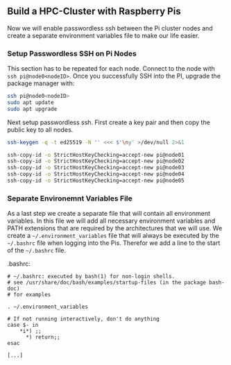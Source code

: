 ## Build a HPC-Cluster with Raspberry Pis

Now we will enable passwordless ssh between the Pi cluster nodes and create a separate environment variables file to make our life easier.

### Setup Passwordless SSH on Pi Nodes

This section has to be repeated for each node. Connect to the node with `ssh pi@node0<nodeID>`. Once you successfully SSH into the PI, upgrade the package manager with:

```bash
ssh pi@node0<nodeID>
sudo apt update
sudo apt upgrade
```

Next setup passwordless ssh. First create a key pair and then copy the public key to all nodes.

```bash
ssh-keygen -q -t ed25519 -N '' <<< $'\ny' >/dev/null 2>&1

ssh-copy-id -o StrictHostKeyChecking=accept-new pi@node01
ssh-copy-id -o StrictHostKeyChecking=accept-new pi@node02
ssh-copy-id -o StrictHostKeyChecking=accept-new pi@node03
ssh-copy-id -o StrictHostKeyChecking=accept-new pi@node04
ssh-copy-id -o StrictHostKeyChecking=accept-new pi@node05
```

### Separate Environemnt Variables File

As a last step we create a separate file that will contain all environment variables. In this file we will add all necessary environment variables and PATH extensions that are required by the architectures that we will use.
We create a `~/.environment_variables` file that will always be executed by the `~/.bashrc` file when logging into the Pis. Therefor we add a line to the start of the `~/.bashrc` file.

.bashrc:

```
# ~/.bashrc: executed by bash(1) for non-login shells.
# see /usr/share/doc/bash/examples/startup-files (in the package bash-doc)
# for examples

. ~/.environment_variables

# If not running interactively, don't do anything
case $- in
    *i*) ;;
      *) return;;
esac

[...]
```
